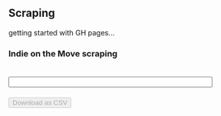 ## Scraping
getting started with GH pages…

### Indie on the Move scraping
<input id="starting-url" style="margin: 20px 0; width: 80%" />
<button id="start-button" disabled>Download as CSV</button>

<script src="iotm/scrape.js"></script>
